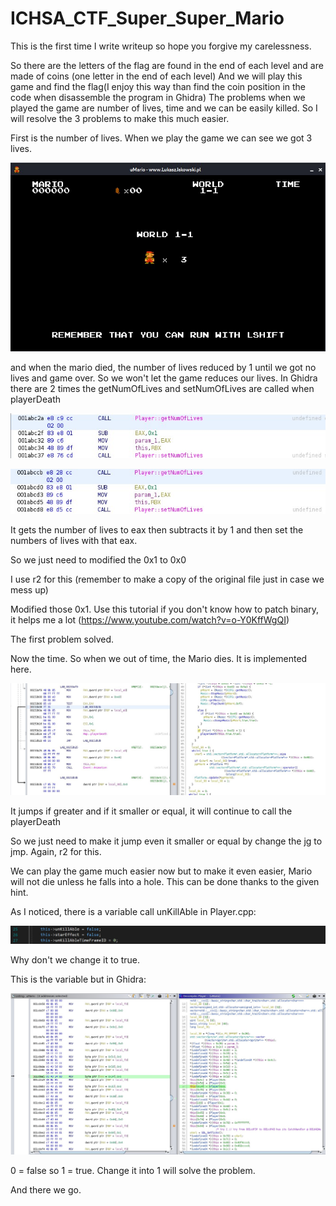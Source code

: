 # ICHSA_CTF_Super_Super_Mario
This is the first time I write writeup so hope you forgive my carelessness.

So there are the letters of the flag are found in the end of each level and are made of coins (one letter in the end of each level)
And we will play this game and find the flag(I enjoy this way than find the coin position in the code when disassemble the program in Ghidra)
The problems when we played the game are number of lives, time and we can be easily killed.
So I will resolve the 3 problems to make this much easier.

First is the number of lives. When we play the game we can see we got 3 lives.

![numofLives](https://github.com/poigiatre/ICHSA_CTF/blob/Super_Super_Mario/NumberofLives1.jpg)

and when the mario died, the number of lives reduced by 1 until we got no lives and game over.
So we won't let the game reduces our lives.
In Ghidra there are 2 times the getNumOfLives and setNumOfLives are called when playerDeath

![getnumofLive1](https://github.com/poigiatre/ICHSA_CTF/blob/Super_Super_Mario/Get_SetNumofLives2.jpg)

![getnumofLive2](https://github.com/poigiatre/ICHSA_CTF/blob/Super_Super_Mario/Get_SetNumofLives3.jpg)

It gets the number of lives to eax then subtracts it by 1 and then set the numbers of lives with that eax.

So we just need to modified the 0x1 to 0x0

I use r2 for this (remember to make a copy of the original file just in case we mess up)

Modified those 0x1. Use this tutorial if you don't know how to patch binary, it helps me a lot (https://www.youtube.com/watch?v=o-Y0KffWgQI)

The first problem solved.

Now the time. So when we out of time, the Mario dies. It is implemented here.

![time](https://github.com/poigiatre/ICHSA_CTF/blob/Super_Super_Mario/Time1.jpg)

It jumps if greater and if it smaller or equal, it will continue to call the playerDeath

So we just need to make it jump even it smaller or equal by change the jg to jmp.
Again, r2 for this.

We can play the game much easier now but to make it even easier, Mario will not die unless he falls into a hole.
This can be done thanks to the given hint.

As I noticed, there is a variable call unKillAble in Player.cpp:

![unkill1](https://github.com/poigiatre/ICHSA_CTF/blob/Super_Super_Mario/unKillAble1.jpg)

Why don't we change it to true.

This is the variable but in Ghidra:

![unkill2](https://github.com/poigiatre/ICHSA_CTF/blob/Super_Super_Mario/unKillAble2.jpg)

0 = false so 1 = true.
Change it into 1 will solve the problem.

And there we go.
